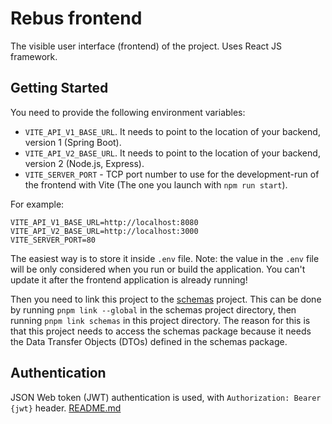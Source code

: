 # Rebus frontend

The visible user interface (frontend) of the project. Uses React JS framework.

## Getting Started

You need to provide the following environment variables:

* `VITE_API_V1_BASE_URL`. It needs to point to the location of your backend, version 1 (Spring
  Boot).
* `VITE_API_V2_BASE_URL`. It needs to point to the location of your backend, version 2 (Node.js,
  Express).
* `VITE_SERVER_PORT` - TCP port number to use for the development-run of the frontend with Vite 
  (The one you launch with `npm run start`).
 
For example:

```
VITE_API_V1_BASE_URL=http://localhost:8080
VITE_API_V2_BASE_URL=http://localhost:3000
VITE_SERVER_PORT=80
```

The easiest way is to store it inside `.env` file. Note: the value in the `.env` file will be only
considered when you run or build the application. You can't update it after the frontend application
is already running!

Then you need to link this project to the [schemas](../schemas) project. This can be done by
running `pnpm link --global` in the schemas project directory, then running `pnpm link schemas` in
this project directory. The reason for this is that this project needs to access the schemas package
because it needs the Data Transfer Objects (DTOs) defined in the schemas package.

## Authentication

JSON Web token (JWT) authentication is used, with `Authorization: Bearer {jwt}` header.
[README.md](..%2Fbackend%2FREADME.md)
